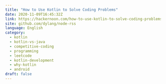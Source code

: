 ```yaml
---
title: "How to Use Kotlin to Solve Coding Problems"
date: 2020-11-09T16:45:32Z
link: https://hackernoon.com/how-to-use-kotlin-to-solve-coding-problems-5f2c3zjk?source=rss&utm_medium=RSS&utm_source=news.12bit.vn
site: github.com/dylang/node-rss
language: English
category:
  - kotlin
  - kotlin-vs-java
  - competitive-coding
  - programming
  - leetcode
  - kotlin-development
  - why-kotlin
  - android
draft: false
---
```

